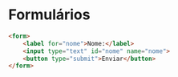 # Formulários
```html
<form>
    <label for="nome">Nome:</label>
    <input type="text" id="nome" name="nome">
    <button type="submit">Enviar</button>
</form>
```
